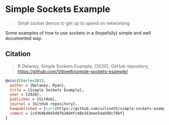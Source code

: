 # Simple Sockets Example

> Small socket demos to get up to speed on networking

Some examples of how to use sockets in a (hopefully) simple and well documented way.

## Citation

> R Delaney, Simple Sockets Example, (2020), GitHub repository, https://github.com/Vitineth/simple-sockets-example/

```bibtex
@misc{Charles2013,
  author = {Delaney, Ryan},
  title = {Simple Sockets Example},
  year = {2020},
  publisher = {GitHub},
  journal = {GitHub repository},
  howpublished = {\url{https://github.com/vitineth/simple-sockets-example}},
  commit = {c4364bd843d87628d4fc48e163eee5dab89c78bf}
}
```